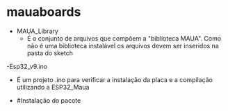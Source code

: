 # mauaboards

- MAUA_Library
  - É o conjunto de arquivos que compõem a "biblioteca MAUA". Como não é uma biblioteca instalável os arquivos devem ser inseridos na pasta do sketch 

-Esp32_v9.ino
  - É um projeto .ino para verificar a instalação da placa e a compilação utilizando a ESP32_Maua

- #Instalação do pacote
